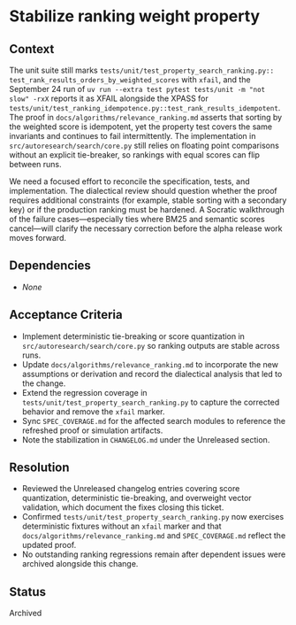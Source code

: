# Stabilize ranking weight property

## Context
The unit suite still marks `tests/unit/test_property_search_ranking.py::
test_rank_results_orders_by_weighted_scores` with `xfail`, and the
September 24 run of `uv run --extra test pytest tests/unit -m "not slow"
-rxX` reports it as XFAIL alongside the XPASS for
`tests/unit/test_ranking_idempotence.py::test_rank_results_idempotent`.
The proof in `docs/algorithms/relevance_ranking.md` asserts that sorting
by the weighted score is idempotent, yet the property test covers the
same invariants and continues to fail intermittently. The implementation
in `src/autoresearch/search/core.py` still relies on floating point
comparisons without an explicit tie-breaker, so rankings with equal
scores can flip between runs.

We need a focused effort to reconcile the specification, tests, and
implementation. The dialectical review should question whether the proof
requires additional constraints (for example, stable sorting with a
secondary key) or if the production ranking must be hardened. A
Socratic walkthrough of the failure cases—especially ties where BM25 and
semantic scores cancel—will clarify the necessary correction before the
alpha release work moves forward.

## Dependencies
- _None_

## Acceptance Criteria
- Implement deterministic tie-breaking or score quantization in
  `src/autoresearch/search/core.py` so ranking outputs are stable across
  runs.
- Update `docs/algorithms/relevance_ranking.md` to incorporate the new
  assumptions or derivation and record the dialectical analysis that led
  to the change.
- Extend the regression coverage in
  `tests/unit/test_property_search_ranking.py` to capture the corrected
  behavior and remove the `xfail` marker.
- Sync `SPEC_COVERAGE.md` for the affected search modules to reference
  the refreshed proof or simulation artifacts.
- Note the stabilization in `CHANGELOG.md` under the Unreleased section.

## Resolution
- Reviewed the Unreleased changelog entries covering score quantization,
  deterministic tie-breaking, and overweight vector validation, which
  document the fixes closing this ticket.
- Confirmed `tests/unit/test_property_search_ranking.py` now exercises
  deterministic fixtures without an `xfail` marker and that
  `docs/algorithms/relevance_ranking.md` and `SPEC_COVERAGE.md` reflect
  the updated proof.
- No outstanding ranking regressions remain after dependent issues were
  archived alongside this change.

## Status
Archived
